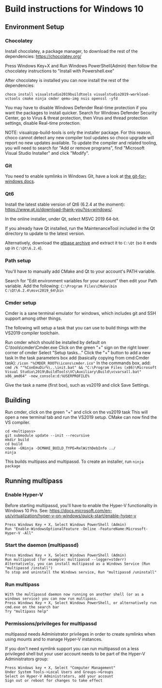Build instructions for Windows 10
=================================

Environment Setup
-----------------
### Chocolatey
Install chocolatey, a package manager, to download the rest of the dependencies: <https://chocolatey.org/>

Press Windows Key+X and Run Windows PowerShell(Admin) then follow the chocolatey instructions to "Install with Powershell.exe"

After chocolatey is installed you can now install the rest of the dependencies:

    choco install visualstudio2019buildtools visualstudio2019-workload-vctools cmake ninja cmder qemu-img nsis openssl -yfd

You may have to disable Windows Defender Real-time protection if you want the packages to install quicker.
Search for Windows Defender Security Center, go to Virus & threat protection, then Virus and thread protection settings, disable Real-time protection.

NOTE: visualcpp-build-tools is only the installer package. For this reason, choco cannot detect any new compiler tool updates so choco upgrade
will report no new updates available. To update the compiler and related tooling, you will need to search for "Add or remove programs",
find "Microsoft Visual Studio Installer" and click "Modify".

### Git
You need to enable symlinks in Windows Git, have a look at [the git-for-windows docs](https://github.com/git-for-windows/git/wiki/Symbolic-Links).

### Qt6
Install the latest stable version of Qt6 (6.2.4 at the moment): <https://www.qt.io/download-thank-you?os=windows/>.

In the online installer, under Qt, select MSVC 2019 64-bit.

If you already have Qt installed, run the MaintenanceTool included in the Qt directory to update to the latest version.

Alternatively, download the [qtbase archive](https://download.qt.io/online/qtsdkrepository/windows_x86/desktop/qt6_624/qt.qt6.624.win64_msvc2019_64/6.2.4-0-202203140926qtbase-Windows-Windows_10_21H2-MSVC2019-Windows-Windows_10_21H2-X86_64.7z) and extract it to `C:\Qt` (so it ends up in `C:\Qt\6.2.4`).

### Path setup
You'll have to manually add CMake and Qt to your account's PATH variable.

Search for "Edit environment variables for your account" then edit your Path variable.
Add the following:
     `C:\Program Files\CMake\bin`
     `C:\Qt\6.2.4\msvc2019_64\bin`

### Cmder setup
Cmder is a sane terminal emulator for windows, which includes git and SSH support among other things.

The following will setup a task that you can use to build things with the VS2019 compiler toolchain.

Run cmder which should be installed by default on C:\tools\cmder\Cmder.exe
Click on the green "+" sign on the right lower corner of cmder
Select "Setup tasks..."
Click the "+" button to add a new task
In the  task parameters box add (basically copying from cmd:Cmder task):
    ``/icon "%CMDER_ROOT%\icons\cmder.ico"``
In the commands box, add:
    ``cmd /k ""%ConEmuDir%\..\init.bat" && "C:\Program Files (x86)\Microsoft Visual Studio\2019\BuildTools\VC\Auxiliary\Build\vcvarsall.bat" x86_amd64" -new_console:d:%USERPROFILE%``

Give the task a name (first box), such as vs2019 and click Save Settings.

Building
---------------------------------------

Run cmder, click on the green "+" and click on the vs2019 task
This will open a new terminal tab and run the VS2019 setup. CMake can now find the VS compiler.

    cd <multipass>
    git submodule update --init --recursive
    mkdir build
    cd build
    cmake -GNinja -DCMAKE_BUILD_TYPE=RelWithDebInfo ../
    ninja

This builds multipass and multipassd.
To create an installer, run `ninja package`

Running multipass
---------------------------------------

### Enable Hyper-V
Before starting multipassd, you'll have to enable the Hyper-V functionality in Windows 10 Pro.
See: https://docs.microsoft.com/en-us/virtualization/hyper-v-on-windows/quick-start/enable-hyper-v

    Press Windows Key + X, Select Windows PowerShell (Admin)
    Run "Enable-WindowsOptionalFeature -Online -FeatureName:Microsoft-Hyper-V -All"

### Start the daemon (multipassd)
    Press Windows Key + X, Select Windows PowerShell (Admin)
    Run multipassd (for example: multipassd --logger=stderr)
    Alternatively, you can install multipassd as a Windows Service (Run "multipassd /install")
    To stop and uninstall the Windows service, Run "multipassd /uninstall"

### Run multipass
    With the multipassd daemon now running on another shell (or as a windows service) you can now run multipass.
    Press Windows Key + X, Select Windows PowerShell, or alternatively run cmd.exe on the search bar
    Try "multipass help"

### Permissions/privileges for multipassd
multipassd needs Administrator privileges in order to create symlinks when using mounts and to manage Hyper-V instances.

If you don't need symlink support you can run multipassd on a less privileged shell but your user account
needs to be part of the Hyper-V Administrators group:

    Press Windows key + X, Select "Computer Management"
    Under System Tools->Local Users and Groups->Groups
    Select on Hyper-V Administrators, add your account
    Sign out or reboot for changes to take effect
